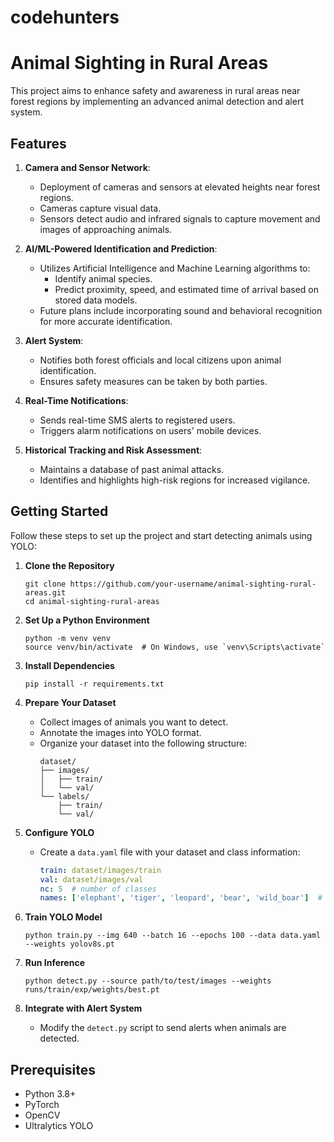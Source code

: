 # codehunters
# Animal Sighting in Rural Areas

This project aims to enhance safety and awareness in rural areas near forest regions by implementing an advanced animal detection and alert system.

## Features

1. **Camera and Sensor Network**: 
   - Deployment of cameras and sensors at elevated heights near forest regions.
   - Cameras capture visual data.
   - Sensors detect audio and infrared signals to capture movement and images of approaching animals.

2. **AI/ML-Powered Identification and Prediction**:
   - Utilizes Artificial Intelligence and Machine Learning algorithms to:
     - Identify animal species.
     - Predict proximity, speed, and estimated time of arrival based on stored data models.
   - Future plans include incorporating sound and behavioral recognition for more accurate identification.

3. **Alert System**:
   - Notifies both forest officials and local citizens upon animal identification.
   - Ensures safety measures can be taken by both parties.

4. **Real-Time Notifications**:
   - Sends real-time SMS alerts to registered users.
   - Triggers alarm notifications on users' mobile devices.

5. **Historical Tracking and Risk Assessment**:
   - Maintains a database of past animal attacks.
   - Identifies and highlights high-risk regions for increased vigilance.

## Getting Started

Follow these steps to set up the project and start detecting animals using YOLO:

1. **Clone the Repository**
   ```
   git clone https://github.com/your-username/animal-sighting-rural-areas.git
   cd animal-sighting-rural-areas
   ```

2. **Set Up a Python Environment**
   ```
   python -m venv venv
   source venv/bin/activate  # On Windows, use `venv\Scripts\activate`
   ```

3. **Install Dependencies**
   ```
   pip install -r requirements.txt
   ```

4. **Prepare Your Dataset**
   - Collect images of animals you want to detect.
   - Annotate the images into YOLO format.
   - Organize your dataset into the following structure:
     ```
     dataset/
     ├── images/
     │   ├── train/
     │   └── val/
     └── labels/
         ├── train/
         └── val/
     ```

5. **Configure YOLO**
   - Create a `data.yaml` file with your dataset and class information:
     ```yaml
     train: dataset/images/train
     val: dataset/images/val
     nc: 5  # number of classes
     names: ['elephant', 'tiger', 'leopard', 'bear', 'wild_boar']  # class names
     ```

6. **Train YOLO Model**
   ```
   python train.py --img 640 --batch 16 --epochs 100 --data data.yaml --weights yolov8s.pt
   ```

7. **Run Inference**
   ```
   python detect.py --source path/to/test/images --weights runs/train/exp/weights/best.pt
   ```

8. **Integrate with Alert System**
   - Modify the `detect.py` script to send alerts when animals are detected.

## Prerequisites

- Python 3.8+
- PyTorch
- OpenCV
- Ultralytics YOLO
